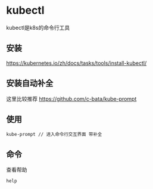 # kubectl
kubectl是k8s的命令行工具

## 安装
https://kubernetes.io/zh/docs/tasks/tools/install-kubectl/

## 安装自动补全
这里比较推荐
https://github.com/c-bata/kube-prompt

## 使用
```
kube-prompt // 进入命令行交互界面 带补全
```

## 命令
查看帮助
```
help
```

